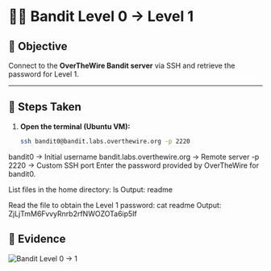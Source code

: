 # 🏴‍☠️ Bandit Level 0 → Level 1

## 🎯 Objective
Connect to the **OverTheWire Bandit server** via SSH and retrieve the password for Level 1.

---

## 🔧 Steps Taken

1. **Open the terminal (Ubuntu VM):**
   ```bash
   ssh bandit0@bandit.labs.overthewire.org -p 2220
   
bandit0 → Initial username
bandit.labs.overthewire.org → Remote server
-p 2220 → Custom SSH port
Enter the password provided by OverTheWire for bandit0.

List files in the home directory:
ls
Output: readme

Read the file to obtain the Level 1 password:
cat readme
Output: ZjLjTmM6FvvyRnrb2rfNWOZOTa6ip5If

## 📸 Evidence
![Bandit Level 0 → 1](./wargames/wargames/bandit/level0-1.png)
